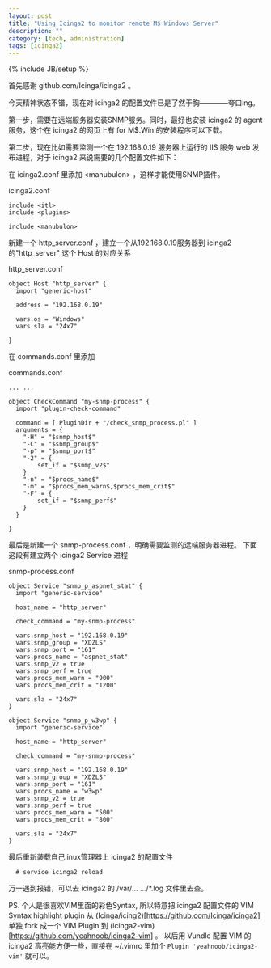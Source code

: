 ```yaml
---
layout: post
title: "Using Icinga2 to monitor remote M$ Windows Server"
description: ""
category: [tech, administration]
tags: [icinga2]
---
```

{% include JB/setup %}

首先感谢 github.com/Icinga/icinga2 。

今天精神状态不错，现在对 icinga2 的配置文件已是了然于胸————夸口ing。

第一步，需要在远端服务器安装SNMP服务。同时，最好也安装 icinga2 的
 agent 服务，这个在 icinga2 的网页上有 for M$.Win 的安装程序可以下载。

第二步，现在比如需要监测一个在 192.168.0.19 服务器上运行的 IIS 服务 web 
发布进程，对于 icinga2 来说需要的几个配置文件如下：

在 icinga2.conf 里添加 \<manubulon\> ，这样才能使用SNMP插件。

icinga2.conf

``````
include <itl>
include <plugins>

include <manubulon>
``````

新建一个 http_server.conf ，建立一个从192.168.0.19服务器到 icinga2 
的"http_server" 这个 Host 的对应关系

http_server.conf

``````
object Host "http_server" {
  import "generic-host"

  address = "192.168.0.19"

  vars.os = "Windows"
  vars.sla = "24x7"

}
``````

在 commands.conf 里添加

commands.conf

``````
... ...

object CheckCommand "my-snmp-process" {
  import "plugin-check-command"

  command = [ PluginDir + "/check_snmp_process.pl" ]
  arguments = {
    "-H" = "$snmp_host$"
    "-C" = "$snmp_group$"
    "-p" = "$snmp_port$"
    "-2" = {
        set_if = "$snmp_v2$"
    }
    "-n" = "$procs_name$"
    "-m" = "$procs_mem_warn$,$procs_mem_crit$"
    "-F" = {
        set_if = "$snmp_perf$"
    }
  }

}
``````

最后是新建一个 snmp-process.conf ，明确需要监测的远端服务器进程。
下面这段有建立两个 icinga2 Service 进程

snmp-process.conf

``````
object Service "snmp_p_aspnet_stat" {
  import "generic-service"

  host_name = "http_server"

  check_command = "my-snmp-process"

  vars.snmp_host = "192.168.0.19"
  vars.snmp_group = "XDZLS"
  vars.snmp_port = "161"
  vars.procs_name = "aspnet_stat"
  vars.snmp_v2 = true
  vars.snmp_perf = true
  vars.procs_mem_warn = "900"
  vars.procs_mem_crit = "1200"

  vars.sla = "24x7"
}

object Service "snmp_p_w3wp" {
  import "generic-service"

  host_name = "http_server"

  check_command = "my-snmp-process"

  vars.snmp_host = "192.168.0.19"
  vars.snmp_group = "XDZLS"
  vars.snmp_port = "161"
  vars.procs_name = "w3wp"
  vars.snmp_v2 = true
  vars.snmp_perf = true
  vars.procs_mem_warn = "500"
  vars.procs_mem_crit = "800"

  vars.sla = "24x7"
}
``````

最后重新装载自己linux管理器上 icinga2 的配置文件

``````
  # service icinga2 reload
``````

万一遇到报错，可以去 icinga2 的 /var/... .../*.log 文件里去查。

PS. 个人是很喜欢VIM里面的彩色Syntax, 所以特意把 icinga2 配置文件的 
 VIM Syntax highlight plugin 从 (Icinga/icing2)[https://github.com/Icinga/icinga2] 
 单独 fork 成一个 VIM Plugin 到 (icinga2-vim)[https://github.com/yeahnoob/icinga2-vim] 。
 以后用 Vundle 配置 VIM 的 icinga2 高亮能方便一些，直接在 ~/.vimrc 里加个
`` Plugin 'yeahnoob/icinga2-vim' `` 就可以。
